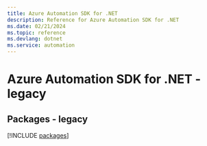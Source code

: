 ```yaml
---
title: Azure Automation SDK for .NET
description: Reference for Azure Automation SDK for .NET
ms.date: 02/21/2024
ms.topic: reference
ms.devlang: dotnet
ms.service: automation
---
```

# Azure Automation SDK for .NET - legacy
## Packages - legacy
[!INCLUDE [packages](automation-index.md)]